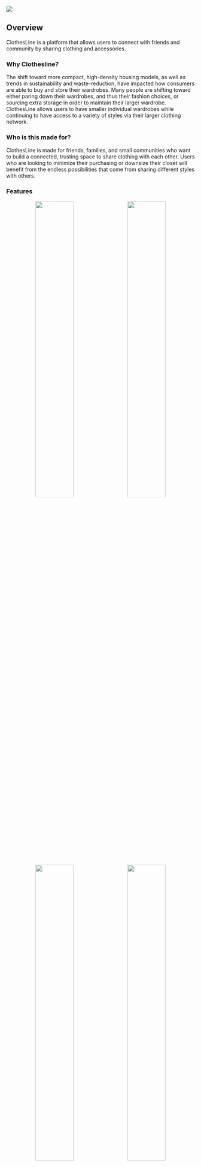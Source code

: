 ![](./readme-images/readme-logo.png)


## Overview
ClothesLine is a platform that allows users to connect with friends and community by sharing clothing and accessories.

### Why Clothesline?
The shift toward more compact, high-density housing models, as well as trends in sustainability and waste-reduction, have impacted how consumers are able to buy and store their wardrobes. Many people are shifting toward either paring down their wardrobes, and thus their fashion choices, or sourcing extra storage in order to maintain their larger wardrobe. ClothesLine allows users to have smaller individual wardrobes while continuing to have access to a variety of styles via their larger clothing network.

### Who is this made for?
ClothesLine is made for friends, families, and small communities who want to build a connected, trusting space to share clothing with each other. Users who are looking to minimize their purchasing or downsize their closet will benefit from the endless possibilities that come from sharing different styles with others.

### Features

<p style="text-align: center">
  <img src="./readme-images/login.jpg" width="45%" style="margin: 0 0.5rem"/>
  <img src="./readme-images/dashboard.jpg" width="45%" style="margin: 0 0.5rem"/> 
</p>

<p style="text-align: center">
  <img src="./readme-images/requests.jpg" width="45%" style="margin: 0 0.5rem" />
  <img src="./readme-images/item-details.jpg" width="45%" style="margin: 0 0.5rem" /> 
</p>

<p style="text-align: center">
  <img src="./readme-images/explore.jpg" width="45%" style="margin: 0 0.5rem" /> 
  <img src="./readme-images/my-closet.jpg" width="45%" style="margin: 0 0.5rem" />
</p>

## Installation

### Client:
1. All dependencies will be included in the package.json file. To get started, run:
```
npm install
```

2. The BASE_URL has been set to port 8080 in the utils.js file. If needed, change this.

3. Once dependecies have been installed, start up the application by running:
```
npm start
```
4. You will be able to register as a new user and access basic functions, including your personal closet and item upload. However, as functionality for adding friends has not been implemented, you will need to log in as an existing user in order to sample full functionality.
**Note:** While seeded user passwords are stored in plain text, new users' passwords are encrypted upon registration.

### Server:

1. Ensure to have Nodejs installed.

2. All dependencies will be included in the package.json file. To get started, run:
```
npm install
```

3. Set up a new .env file and copy variables from .env.sample

4. Set up a local database in accordance with the DB_NAME in your .env file, then run:
```
npx knex migrate:latest
npx knex seed:run
```

5. To start up the server, run:
```
node server.js
```

## Implementation

### Tech Stack
- React
- JavaScript
- MySQL
- Express
- Client libraries: 
    - react
    - react-router
    - axios
- Server libraries:
    - knex
    - express
    - multer
    - bcrypt

### APIs
- No external APIs

### Sitemap
- Register
- Login
- User Dashboard
- My Closet page:
    - View uploaded items
    - Upload new items
- Explore page:
    - Browse all friends' items with the option of filtering for specific styles or sizes
    - Click individual items to send a request to friends
- Closet pages:
    - Browse the items that one friend has uploaded to their closet

### Endpoints

**ITEM Routes**

**GET /items**
- Get a list of friends' items

Parameters:
- JWT

Optional query parameters:
- type, colour, size

Response: 
```
[
    {
        "id": 8,
        "title": "Long wool dresscoat",
        "size": "L/10/30",
        "image": "wool-coat.png",
        "first_name": "Evelyn"
    },
    {
        "id": 9,
        "title": "Pleated skirt",
        "size": "XS/2/26",
        "image": "pleat-skirt.png",
        "first_name": "Zhenyi"
    },
    ...
]
```

**POST /items**
- Add an item to your closet

Parameters:
- user id
- title
- type
- colour
- size
- image

Response:
```
{
    "id": 1,
    "user_id": 25,
    "title": "Red rain jacket",
    "type": "jacket",
    "colour": "red",
    "size": "M/8/28",
    "image": "image.jpg",
}
```

**GET /items/:itemId**
- Get an item's details

Parameters:
- item id
- JWT

Response:
```
{
    "id": 8,
    "title": "Long wool dresscoat",
    "type": "outerwear",
    "colour": "brown",
    "size": "L/10/30",
    "image": "wool-coat.png",
    "user_id": 3,
    "first_name": "Evelyn"
}
```
---
**USER Routes**

**GET /users/active**
- Get active user after login

Parameters:
- JWT

Response:
```
{
    "firstName": "Jane",
    "lastName": "Sample",
    "email": "jane.sample@email.com",
    "id": 1
}
```

**GET /:userId**
- Get user's name

Parameters:
- user id
- JWT

Response:
```
{
    "first_name": "Grace",
    "last_name": "Hopper"
}
```

**GET /users/:userId/items**

- Get user's closet (list of items associated with that user id)

Parameters:
- user id
- JWT token

Response:
```
[
  {
    "id": 9,
    "title": "Pleated skirt",
    "type": "skirt",
    "colour": "green",
    "size": "XS/2/26",
    "image": "pleat-skirt.png"
  },
  {
    "id": 10,
    "title": "DW Watch",
    "type": "accessory",
    "colour": "gold",
    "size": "N/A",
    "image": "dw-watch.png"
  },
    ...
]
```
---
**REQUEST Routes**

**GET /requests**
- Get all requests associated with active user

Parameters:
- JWT

Response:
```
{
    "incoming": [
    {
        "id": 4,
        "user1_id": 3,
        "title": "Parka",
        "image": "parka.jpg",
        "first_name": "Evelyn"
    }
    ],
    "outgoing": [
    {
        "id": 1,
        "user1_id": 1,
        "title": "Winter boots",
        "image": "boots.jpg",
        "first_name": "Misty"
    },
    ],
    "history": ...
}
```

**GET /requests/:requestId**
- Get request details

Parameters:
- JWT

Response:
```
{
  "id": 3,
  "item_id": 2,
  "user1_id": 3,
  "message": "Hi! Can I borrow these for Sam's wedding?",
  "status": "accepted",
  "title": "Black pumps",
  "size": "9",
  "image": "black-shoes.png",
  "first_name": "Evelyn"
}
```

**DELETE /requests/:requestId**
- Cancel a pending outgoing request

Parameters:
- JWT

**PUT /requests/:requestId**
- Accept or decline a pending incoming request

Parameters:
- JWT

Response:
```
{
  "id": 3,
  "user1_id": 3,
  "user2_id": 1,
  "item_id": 2,
  "message": "Hi! Can I borrow these for Sam's wedding?",
  "status": "declined",
  "date": "1706809948000"
}
```

**POST /requests/:itemId**
- Send a request

Parameters:
- JWT

```
{
  "id": 7,
  "user1_id": 1,
  "user2_id": 2,
  "item_id": 4,
  "message": "Can I please borrow this next week?",
  "status": "pending",
  "date": "1715059025542"
}
```

---
**AUTH Routes**

**POST /auth/register**
- Register a new user

Parameters:
- first_name, last_name, email, password

Response:
```
{
  "id": 6,
  "first_name": "Jane",
  "last_name": "Doe",
  "email": "jdoe@email.com",
  "password": "123456"
}
```

**POST /auth/login**

- Login a user

Parameters:
- email, password

Response:
```
{
    "token": "seyJhbGciOiJIUzI1NiIsInR5cCI6IkpXVCJ9.eyJzdWIiOiIxMjM0NTY3ODkwIiwibmFtZSI6I..."
}
```


### Auth

- JWT auth
    - Store JWT in localStorage, remove when a user logs out


## Next steps
- Implement searching for and adding friends
- Implement editing and deleting items from closet
- Add date field when sending a request
- Forgot password functionality